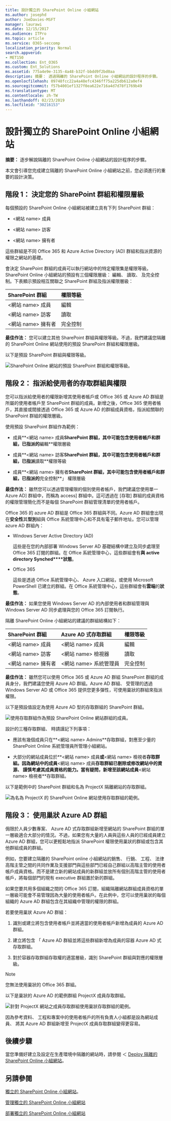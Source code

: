```yaml
---
title: 設計獨立的 SharePoint Online 小組網站
ms.author: josephd
author: JoeDavies-MSFT
manager: laurawi
ms.date: 12/15/2017
ms.audience: ITPro
ms.topic: article
ms.service: O365-seccomp
localization_priority: Normal
search.appverid:
- MET150
ms.collection: Ent_O365
ms.custom: Ent_Solutions
ms.assetid: 775a4e9e-3135-4a48-b32f-bbdd9f2bd0aa
description: 摘要： 透過隔離的 SharePoint Online 小組網站的設計程序的步驟。
ms.openlocfilehash: 09748fcc22a4a48efc4346ff75a225db612a0ef4
ms.sourcegitcommit: f57b4001ef1327f0ea622e716a4d7d78f1769b49
ms.translationtype: MT
ms.contentlocale: zh-TW
ms.lasthandoff: 02/23/2019
ms.locfileid: "30216153"
---
```

# <a name="design-an-isolated-sharepoint-online-team-site"></a>設計獨立的 SharePoint Online 小組網站

 **摘要：** 逐步解說隔離的 SharePoint Online 小組網站的設計程序的步驟。
  
本文會引導您完成建立隔離的 SharePoint Online 小組網站之前，您必須進行的重要的設計決策。
  
## <a name="phase-1-determine-your-sharepoint-groups-and-permission-levels"></a>階段 1： 決定您的 SharePoint 群組和權限層級

每個預設的 SharePoint Online 小組網站被建立具有下列 SharePoint 群組：
  
- \<網站 name> 成員
    
- \<網站 name> 訪客
    
- \<網站 name> 擁有者
    
這些群組是不同 Office 365 和 Azure Active Directory (AD) 群組和指派資源的權限之網站的基礎。
  
會決定 SharePoint 群組的成員可以執行網站中的特定權限集是權限等級。SharePoint Online 小組網站的預設有三個權限層級： 編輯、 讀取、 及完全控制。下表顯示預設相互關聯之 SharePoint 群組及指派權限層級：
  
|**SharePoint 群組**|**權限等級**|
|:-----|:-----|
|\<網站 name> 成員  <br/> |編輯  <br/> |
|\<網站 name> 訪客  <br/> |讀取  <br/> |
|\<網站 name> 擁有者  <br/> |完全控制  <br/> |
   
 **最佳作法：** 您可以建立其他 SharePoint 群組與權限等級。不過，我們建議您隔離的 SharePoint Online 網站使用的預設 SharePoint 群組和權限層級。
  
以下是預設 SharePoint 群組與權限等級。
  
![SharePoint Online 網站的預設 SharePoint 群組和權限等級。](media/3f892ab4-6479-42f0-a505-1ba0ef94b9c6.png)
  
## <a name="phase-2-assign-permissions-to-users-with-access-groups"></a>階段 2： 指派給使用者的存取群組與權限

您可以指派給使用者的權限新增其使用者帳戶或 Office 365 或 Azure AD 群組是所屬的使用者帳戶至 SharePoint 群組的成員。新增之後，Office 365 使用者帳戶，其直接或間接透過 Office 365 或 Azure AD 的群組成員資格，指派給關聯的 SharePoint 群組的權限層級。
  
使用預設 SharePoint 群組作為範例：
  
- 成員**\<網站 name> 成員**SharePoint 群組，其中可能包含使用者帳戶和群組，已指派的**編輯**權限層級
    
- 成員**\<網站 name> 訪客**SharePoint 群組，其中可能包含使用者帳戶和群組，已指派**讀取**權限等級
    
- 成員**\<網站 name> 擁有者**SharePoint 群組，其中可能包含使用者帳戶和群組，已指派的**完全控制**」 權限層級
    
 **最佳作法：** 雖然您可以透過管理權限的個別使用者帳戶，我們建議您使用單一 Azure AD] 群組中，而稱為 access] 群組中。這可透過在 [存取] 群組的成員資格的權限管理簡化而不是每個 SharePoint 群組管理清單的使用者帳戶。
  
Office 365 的 azure AD 群組是 Office 365 群組與不同。Azure AD 群組會出現在**安全性**其**型別**組與 Office 系統管理中心和不具有電子郵件地址。您可以管理 azure AD 群組內：
  
- Windows Server Active Directory (AD)
    
    這些是在您的內部部署 Windows Server AD 基礎結構中建立及同步處理至 Office 365 訂閱的群組。在 Office 系統管理中心，這些群組會有**與 active directory Synched****狀態**。
    
- Office 365
    
    這些是透過 Office 系統管理中心、 Azure 入口網站，或使用 Microsoft PowerShell 已建立的群組。在 Office 系統管理中心，這些群組會有**雲端**的**狀態**。
    
 **最佳作法：** 如果您使用 Windows Server AD 的內部使用者和群組管理與 Windows Server AD 同步處理與您的 Office 365 訂閱執行。
  
隔離 SharePoint Online 小組網站的建議的群組結構如下：
  
|**SharePoint 群組**|**Azure AD 式存取群組**|**權限等級**|
|:-----|:-----|:-----|
|\<網站 name> 成員  <br/> |\<網站 name> 成員  <br/> |編輯  <br/> |
|\<網站 name> 訪客  <br/> |\<網站 name> 檢視器  <br/> |讀取  <br/> |
|\<網站 name> 擁有者  <br/> |\<網站 name> 系統管理員  <br/> |完全控制  <br/> |
   
 **最佳作法：** 雖然您可以使用 Office 365 或 Azure AD 群組 SharePoint 群組的成員身分，我們建議您使用 Azure AD 群組。Azure AD 群組、 受管理的透過 Windows Server AD 或 Office 365 提供您更多彈性，可使用巢狀的群組來指派權限。
  
以下是預設值設定為使用 Azure AD 型的存取群組的 SharePoint 群組。
  
![使用存取群組作為預設 SharePoint Online 網站群組的成員。](media/50a76328-ae69-483e-9029-ac4e7357b5ef.png)
  
設計的三種存取群組、 時請謹記下列事項：
  
- 應該有幾個成員只在**\<網站 name> Admins**存取群組，對應至少量的 SharePoint Online 系統管理員所管理小組網站。
    
- 大部分的網站成員位於**\<網站 name> 成員**或**\<網站 name> 檢視者**存取群組。因為網站中的成員**\<網站 name> 成員**存取群組已刪除或修改網站中的資源、 謹慎考慮其成員資格的能力。當有疑問，新增至該網站成員**\<網站 name> 檢視者**存取群組。
    
以下是範例中的 SharePoint 群組和名為 ProjectX 隔離網站的存取群組。
  
![為名為 ProjectX 的 SharePoint Online 網站使用存取群組的範例。](media/13afe542-9ffd-4671-9f48-210a0e2a502a.png)
  
## <a name="phase-3-use-nested-azure-ad-groups"></a>階段 3： 使用巢狀 Azure AD 群組

侷限於人員少數專案、 Azure AD 式存取群組新增至網站的 SharePoint 群組的單一層級適合大部分的情況。不過，如果您有大量的人員與這些人員的已經成員建立 Azure AD 群組，您可以更輕鬆地指派 SharePoint 權限使用巢狀的群組或包含其他群組成員的群組。
  
例如，您要建立隔離的 SharePoint online 小組網站的銷售、 行銷、 工程、 法律高階主管之間的共同作業及支援部門與這些部門已經自己群組以高階主管的使用者帳戶成員資格。而不是建立新的網站成員的新群組並放所有個別高階主管的使用者帳戶，將每個部門的現有 executive 群組置於新的群組。
  
 如果您要共用多個組織之間的 Office 365 訂閱，組織隔離網站群組成員資格的單一層級可能會不易管理因為大量的使用者帳戶。在此例中，您可以使用巢狀的每個組織的 Azure AD 群組包含在其組織中管理的權限的群組。
  
若要使用巢狀 Azure AD 群組：
  
1. 識別或建立將包含使用者帳戶並將適當的使用者帳戶新增為成員的 Azure AD 群組。
    
2. 建立將包含 「 Azure AD 群組並將這些群組新增為成員的容器 Azure AD 式存取群組。
    
3.  對於容器存取群組存取權的適當層級，識別 SharePoint 群組與對應的權限層級。
    
> [!NOTE]
> 您無法使用巢狀的 Office 365 群組。 
  
以下是巢狀的 Azure AD 的範例群組 ProjectX 成員存取群組。
  
![針對 ProjectX 網站之成員存取群組使用巢狀存取群組的範例。](media/2abca710-bf9e-4ce8-9bcd-a8e128264fb1.png)
  
因為參考資料、 工程和專案中的使用者帳戶的所有負責人小組都是設為網站成員、 將其 Azure AD 群組新增至 ProjectX 成員存取群組變得更容易。
  
## <a name="next-step"></a>後續步驟

當您準備好建立及設定在生產環境中隔離的網站時，請參閱 ＜ [Deploy 隔離的 SharePoint Online 小組網站](deploy-an-isolated-sharepoint-online-team-site.md)。
  
## <a name="see-also"></a>另請參閱

[獨立的 SharePoint Online 小組網站](isolated-sharepoint-online-team-sites.md)。
  
[管理獨立的 SharePoint Online 小組網站](manage-an-isolated-sharepoint-online-team-site.md)

[部署獨立的 SharePoint Online 小組網站](deploy-an-isolated-sharepoint-online-team-site.md)



